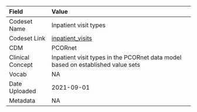 |Field            |Value                                                                           |
|:----------------|:-------------------------------------------------------------------------------|
|Codeset Name     |Inpatient visit types                                                           |
|Codeset Link     |[inpatient_visits](https://github.com/PEDSnet/Variable-Dictionary/blob/main/visit/inpatient_visits.csv)|
|CDM              |PCORnet                                                                         |
|Clinical Concept |Inpatient visit types in the PCORnet data model based on established value sets |
|Vocab            |NA                                                                              |
|Date Uploaded    |2021-09-01                                                                      |
|Metadata         |NA                                                                              |
